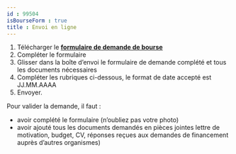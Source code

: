 ```yaml
---
id : 99504
isBourseForm : true
title : Envoi en ligne
---
```

1. Télécharger le
   <a href="https://api.association-envol.info/rapports/download/46" target="_blank"><strong>formulaire de demande de bourse</strong></a>   
2. Compléter le formulaire
3. Glisser dans la boîte d’envoi le formulaire de demande complété et tous les documents nécessaires
4. Compléter les rubriques ci-dessous, le format de date accepté est JJ.MM.AAAA
5. Envoyer.

Pour valider la demande, il faut :

- avoir complété le formulaire (n’oubliez pas votre photo)
- avoir ajouté tous les documents demandés en pièces jointes lettre de motivation, budget, CV, réponses reçues aux demandes de financement auprès d’autres organismes)
